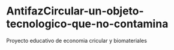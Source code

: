 # AntifazCircular-un-objeto-tecnologico-que-no-contamina
Proyecto educativo de economia cricular y biomateriales
